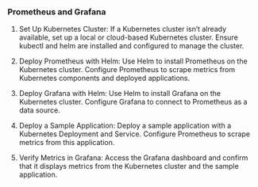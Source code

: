 ### Prometheus and Grafana
1. Set Up Kubernetes Cluster:
If a Kubernetes cluster isn’t already available, set up a local or cloud-based Kubernetes cluster.
Ensure kubectl and helm are installed and configured to manage the cluster.

2. Deploy Prometheus with Helm:
Use Helm to install Prometheus on the Kubernetes cluster.
Configure Prometheus to scrape metrics from Kubernetes components and deployed applications.

3. Deploy Grafana with Helm:
Use Helm to install Grafana on the Kubernetes cluster.
Configure Grafana to connect to Prometheus as a data source.

4. Deploy a Sample Application:
Deploy a sample application with a Kubernetes Deployment and Service.
Configure Prometheus to scrape metrics from this application.

5. Verify Metrics in Grafana:
Access the Grafana dashboard and confirm that it displays metrics from the Kubernetes cluster and the sample application.